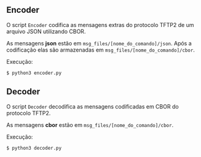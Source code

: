## Encoder

O script `Encoder` codifica as mensagens extras do protocolo TFTP2 de um arquivo JSON utilizando CBOR.

As mensagens **json** estão em `msg_files/[nome_do_comando]/json`. Após a codificação elas são armazenadas em 
`msg_files/[nome_do_comando]/cbor`.

Execução:

```
$ python3 encoder.py
```

## Decoder

O script `Decoder` decodifica as mensagens codificadas em CBOR do protocolo TFTP2.

As mensagens **cbor** estão em `msg_files/[nome_do_comando]/cbor`. 

Execução:

```
$ python3 decoder.py
```